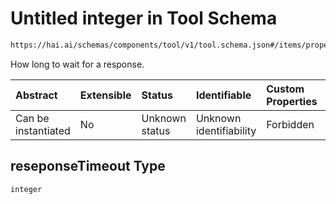 # Untitled integer in Tool Schema

```txt
https://hai.ai/schemas/components/tool/v1/tool.schema.json#/items/properties/reseponseTimeout
```

How long to wait for a response.

| Abstract            | Extensible | Status         | Identifiable            | Custom Properties | Additional Properties | Access Restrictions | Defined In                                                                                     |
| :------------------ | :--------- | :------------- | :---------------------- | :---------------- | :-------------------- | :------------------ | :--------------------------------------------------------------------------------------------- |
| Can be instantiated | No         | Unknown status | Unknown identifiability | Forbidden         | Allowed               | none                | [tool.schema.json\*](../../schemas/components/tool/v1/tool.schema.json "open original schema") |

## reseponseTimeout Type

`integer`
